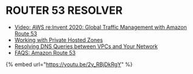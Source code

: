 # ROUTER 53 RESOLVER

* [Video: AWS re:Invent 2020: Global Traffic Management with Amazon Route 53](https://youtu.be/E33dA6n9O7I)
* [Working with Private Hosted Zones](https://docs.aws.amazon.com/Route53/latest/DeveloperGuide/hosted-zones-private.html)
* [Resolving DNS Queries between VPCs and Your Network](https://docs.aws.amazon.com/Route53/latest/DeveloperGuide/resolver.html)
* [FAQS: Amazon Route 53](https://aws.amazon.com/route53/faqs/)

{% embed url="https://youtu.be/2y_RBjDkRgY" %}
